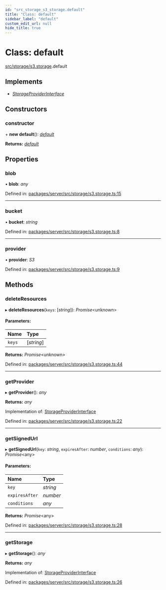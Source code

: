 ```yaml
---
id: "src_storage_s3_storage.default"
title: "Class: default"
sidebar_label: "default"
custom_edit_url: null
hide_title: true
---
```


# Class: default

[src/storage/s3.storage](../modules/src_storage_s3_storage.md).default

## Implements

* [*StorageProviderInterface*](../interfaces/src_storage_storageprovider_interface.storageproviderinterface.md)

## Constructors

### constructor

\+ **new default**(): [*default*](src_storage_s3_storage.default.md)

**Returns:** [*default*](src_storage_s3_storage.default.md)

## Properties

### blob

• **blob**: *any*

Defined in: [packages/server/src/storage/s3.storage.ts:15](https://github.com/xr3ngine/xr3ngine/blob/7650c2bea/packages/server/src/storage/s3.storage.ts#L15)

___

### bucket

• **bucket**: *string*

Defined in: [packages/server/src/storage/s3.storage.ts:8](https://github.com/xr3ngine/xr3ngine/blob/7650c2bea/packages/server/src/storage/s3.storage.ts#L8)

___

### provider

• **provider**: *S3*

Defined in: [packages/server/src/storage/s3.storage.ts:9](https://github.com/xr3ngine/xr3ngine/blob/7650c2bea/packages/server/src/storage/s3.storage.ts#L9)

## Methods

### deleteResources

▸ **deleteResources**(`keys`: [*string*]): *Promise*<unknown\>

#### Parameters:

Name | Type |
:------ | :------ |
`keys` | [*string*] |

**Returns:** *Promise*<unknown\>

Defined in: [packages/server/src/storage/s3.storage.ts:44](https://github.com/xr3ngine/xr3ngine/blob/7650c2bea/packages/server/src/storage/s3.storage.ts#L44)

___

### getProvider

▸ **getProvider**(): *any*

**Returns:** *any*

Implementation of: [StorageProviderInterface](../interfaces/src_storage_storageprovider_interface.storageproviderinterface.md)

Defined in: [packages/server/src/storage/s3.storage.ts:22](https://github.com/xr3ngine/xr3ngine/blob/7650c2bea/packages/server/src/storage/s3.storage.ts#L22)

___

### getSignedUrl

▸ **getSignedUrl**(`key`: *string*, `expiresAfter`: *number*, `conditions`: *any*): *Promise*<any\>

#### Parameters:

Name | Type |
:------ | :------ |
`key` | *string* |
`expiresAfter` | *number* |
`conditions` | *any* |

**Returns:** *Promise*<any\>

Defined in: [packages/server/src/storage/s3.storage.ts:28](https://github.com/xr3ngine/xr3ngine/blob/7650c2bea/packages/server/src/storage/s3.storage.ts#L28)

___

### getStorage

▸ **getStorage**(): *any*

**Returns:** *any*

Implementation of: [StorageProviderInterface](../interfaces/src_storage_storageprovider_interface.storageproviderinterface.md)

Defined in: [packages/server/src/storage/s3.storage.ts:26](https://github.com/xr3ngine/xr3ngine/blob/7650c2bea/packages/server/src/storage/s3.storage.ts#L26)
